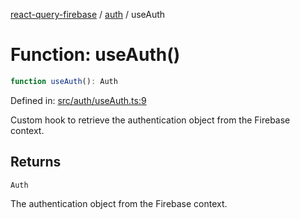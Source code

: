 [react-query-firebase](../../modules.md) / [auth](../index.md) / useAuth

# Function: useAuth()

```ts
function useAuth(): Auth
```

Defined in: [src/auth/useAuth.ts:9](https://github.com/vpishuk/react-query-firebase/blob/2814a7f726829eb67b40b71ca1e3d6c86fc8bb8b/src/auth/useAuth.ts#L9)

Custom hook to retrieve the authentication object from the Firebase context.

## Returns

`Auth`

The authentication object from the Firebase context.
